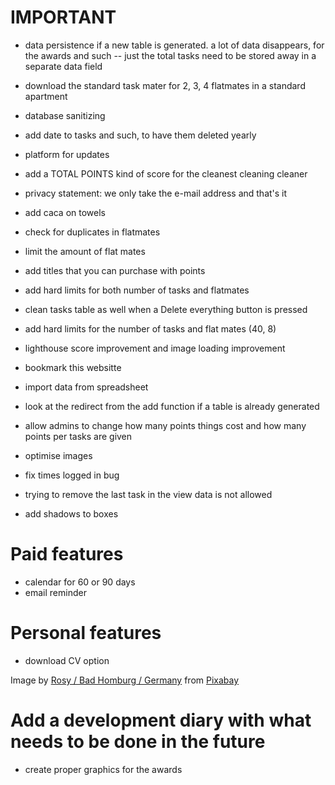 # IMPORTANT
- data persistence if a new table is generated. a lot of data disappears, for the awards and such
-- just the total tasks need to be stored away in a separate data field 

- download the standard task mater for 2, 3, 4 flatmates in a standard apartment
- database sanitizing
- add date to tasks and such, to have them deleted yearly
- platform for updates
- add a TOTAL POINTS kind of score for the cleanest cleaning cleaner 
- privacy statement: we only take the e-mail address and that's it 
- add caca on towels  
- check for duplicates in flatmates 
- limit the amount of flat mates 
- add titles that you can purchase with points
- add hard limits for both number of tasks and flatmates
- clean tasks table as well when a Delete everything button is pressed
- add hard limits for the number of tasks and flat mates (40, 8)
- lighthouse score improvement and image loading improvement
- bookmark this websitte 
- import data from spreadsheet
- look at the redirect from the add function if a table is already generated 
- allow admins to change how many points things cost and how many points per tasks are given 
- optimise images
- fix times logged in bug
- trying to remove the last task in the view data is not allowed 
- add shadows to boxes


# Paid features
- calendar for 60 or 90 days
- email reminder 

# Personal features
- download CV option

Image by <a href="https://pixabay.com/users/roszie-6000120/?utm_source=link-attribution&utm_medium=referral&utm_campaign=image&utm_content=7396138">Rosy / Bad Homburg / Germany</a> from <a href="https://pixabay.com//?utm_source=link-attribution&utm_medium=referral&utm_campaign=image&utm_content=7396138">Pixabay</a>

# Add a development diary with what needs to be done in the future
- create proper graphics for the awards 
